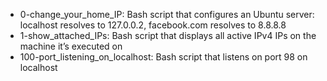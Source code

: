 - 0-change_your_home_IP: Bash script that configures an Ubuntu server: localhost resolves to 127.0.0.2, facebook.com resolves to 8.8.8.8
- 1-show_attached_IPs: Bash script that displays all active IPv4 IPs on the machine it’s executed on
- 100-port_listening_on_localhost: Bash script that listens on port 98 on localhost